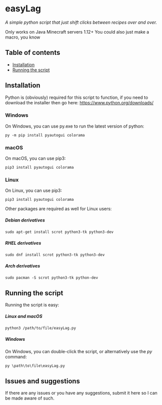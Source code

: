 # easyLag
_A simple python script that just shift clicks between recipes over and over._

Only works on Java Minecraft servers 1.12+
You could also just make a macro, you know

## Table of contents
* [Installation](#installation)
* [Running the script](#running-the-script)

## Installation
Python is (obviously) required for this script to function, if you need to download the installer then go here: https://www.python.org/downloads/

### Windows
On Windows, you can use py.exe to run the latest version of python:
```
py -m pip install pyautogui colorama
```

### macOS
On macOS, you can use pip3:
```
pip3 install pyautogui colorama
```

### Linux
On Linux, you can use pip3:
```
pip3 install pyautogui colorama
```
Other packages are required as well for Linux users:
##### Debian derivatives 
```
sudo apt-get install scrot python3-tk python3-dev
```
##### RHEL derivatives
```
sudo dnf install scrot python3-tk python3-dev
```
##### Arch derivatives
```
sudo pacman -S scrot python3-tk python-dev
```

## Running the script
Running the script is easy:
##### Linux and macOS
```
python3 /path/to/file/easyLag.py
```
##### Windows
On Windows, you can double-click the script, or alternatively use the _py_ command:
```
py \path\to\file\easyLag.py
```

## Issues and suggestions
If there are any issues or you have any suggestions, submit it here so I can be made aware of such.
